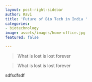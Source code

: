 ```yaml
---
layout: post-right-sidebar
author: Ravi
title: 'Future of Bio Tech in India '
categories:
- biotechnology
image: assets/images/home-office.jpg
featured: false

---
```

> What is lost is lost forever

> What is lost is lost forever

sdfsdfsdf
